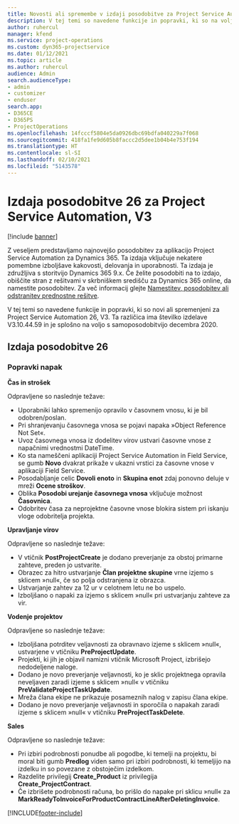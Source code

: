 ```yaml
---
title: Novosti ali spremembe v izdaji posodobitve za Project Service Automation 26, V3
description: V tej temi so navedene funkcije in popravki, ki so na voljo za Project Service Automation V3, izdaja posodobitve 26.
author: ruhercul
manager: kfend
ms.service: project-operations
ms.custom: dyn365-projectservice
ms.date: 01/12/2021
ms.topic: article
ms.author: ruhercul
audience: Admin
search.audienceType:
- admin
- customizer
- enduser
search.app:
- D365CE
- D365PS
- ProjectOperations
ms.openlocfilehash: 14fcccf5804e5da0926dbc69bdfa040229a7f068
ms.sourcegitcommit: 418fa1fe9d605b8faccc2d5dee1b04b4e753f194
ms.translationtype: HT
ms.contentlocale: sl-SI
ms.lasthandoff: 02/10/2021
ms.locfileid: "5143578"
---
```

# <a name="project-service-automation-update-release-26-v3"></a>Izdaja posodobitve 26 za Project Service Automation, V3

[!include [banner](../includes/psa-now-project-operations.md)]

Z veseljem predstavljamo najnovejšo posodobitev za aplikacijo Project Service Automation za Dynamics 365. Ta izdaja vključuje nekatere pomembne izboljšave kakovosti, delovanja in uporabnosti. Ta izdaja je združljiva s storitvijo Dynamics 365 9.x. Če želite posodobiti na to izdajo, obiščite stran z rešitvami v skrbniškem središču za Dynamics 365 online, da namestite posodobitev. Za več informacij glejte [Namestitev, posodobitev ali odstranitev prednostne rešitve](https://docs.microsoft.com/power-platform/admin/install-remove-preferred-solution).

V tej temi so navedene funkcije in popravki, ki so novi ali spremenjeni za Project Service Automation 26, V3. Ta različica ima številko izdelave V3.10.44.59 in je splošno na voljo s samoposodobitvijo decembra 2020.

## <a name="update-release-26"></a>Izdaja posodobitve 26

### <a name="bug-fixes"></a>Popravki napak

**Čas in strošek**

Odpravljene so naslednje težave:

- Uporabniki lahko spremenijo opravilo v časovnem vnosu, ki je bil odobren/poslan.
- Pri shranjevanju časovnega vnosa se pojavi napaka »Object Reference Not Set«.
- Uvoz časovnega vnosa iz dodelitev virov ustvari časovne vnose z napačnimi vrednostmi DateTime.
- Ko sta nameščeni aplikaciji Project Service Automation in Field Service, se gumb **Novo** dvakrat prikaže v ukazni vrstici za časovne vnose v aplikaciji Field Service.
- Posodabljanje celic **Dovoli enoto** in **Skupina enot** zdaj ponovno deluje v mreži **Ocene stroškov**.
- Oblika **Posodobi urejanje časovnega vnosa** vključuje možnost **Časovnica**.
- Odobritev časa za neprojektne časovne vnose blokira sistem pri iskanju vloge odobritelja projekta.

**Upravljanje virov**

Odpravljene so naslednje težave:

- V vtičnik **PostProjectCreate** je dodano preverjanje za obstoj primarne zahteve, preden jo ustvarite.
- Obrazec za hitro ustvarjanje **Član projektne skupine** vrne izjemo s sklicem »null«, če so polja odstranjena iz obrazca.
- Ustvarjanje zahtev za 12 ur v celotnem letu ne bo uspelo.
- Izboljšano o napaki za izjemo s sklicem »null« pri ustvarjanju zahteve za vir.

**Vodenje projektov**

Odpravljene so naslednje težave:

- Izboljšana potrditev veljavnosti za obravnavo izjeme s sklicem »null«, ustvarjene v vtičniku **PreProjectUpdate**.
- Projekti, ki jih je objavil namizni vtičnik Microsoft Project, izbrišejo nedodeljene naloge.
- Dodano je novo preverjanje veljavnosti, ko je sklic projektnega opravila neveljaven zaradi izjeme s sklicem »null« v vtičniku **PreValidateProjectTaskUpdate**.
- Mreža člana ekipe ne prikazuje posameznih nalog v zapisu člana ekipe.
- Dodano je novo preverjanje veljavnosti in sporočila o napakah zaradi izjeme s sklicem »null« v vtičniku **PreProjectTaskDelete**.

**Sales**

Odpravljene so naslednje težave:

- Pri izbiri podrobnosti ponudbe ali pogodbe, ki temelji na projektu, bi moral biti gumb **Predlog** viden samo pri izbiri podrobnosti, ki temeljijo na izdelku in so povezane z obstoječim izdelkom.
- Razdelite privilegij **Create_Product** iz privilegija **Create_ProjectContract**.
- Če izbrišete podrobnosti računa, bo prišlo do napake pri sklicu »null« za **MarkReadyToInvoiceForProductContractLineAfterDeletingInvoice**.


[!INCLUDE[footer-include](../includes/footer-banner.md)]
